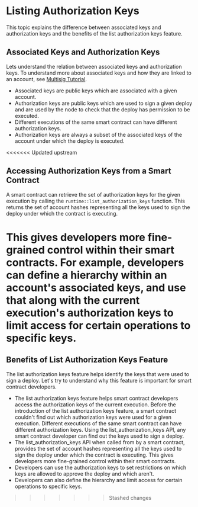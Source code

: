 
# Listing Authorization Keys
This topic explains the difference between associated keys and authorization keys and the benefits of the list authorization keys feature.

## Associated Keys and Authorization Keys
Lets understand the relation between associated keys and authorization keys. To understand more about associated keys and how they are linked to an account, see [Multisig Tutorial](tutorials/multi-sig/example.md).

- Associated keys are public keys which are associated with a given account.
- Authorization keys are public keys which are used to sign a given deploy and are used by the node to check that the deploy has permission to be executed.
- Different executions of the same smart contract can have different authorization keys.
- Authorization keys are always a subset of the associated keys of the account under which the deploy is executed.

<<<<<<< Updated upstream
## Accessing Authorization Keys from a Smart Contract
A smart contract can retrieve the set of authorization keys for the given execution by calling the `runtime::list_authorization_keys` function.  This returns the set of account hashes representing all the keys used to sign the deploy under which the contract is executing.

This gives developers more fine-grained control within their smart contracts.  For example, developers can define a hierarchy within an account's associated keys, and use that along with the current execution's authorization keys to limit access for certain operations to specific keys.
=======
## Benefits of List Authorization Keys Feature
The list authorization keys feature helps identify the keys that were used to sign a deploy. Let's try to understand why this feature is important for smart contract developers.

- The list authorization keys feature helps smart contract developers access the authorization keys of the current execution. Before the introduction of the list authorization keys feature, a smart contract couldn't find out which authorization keys were used for a given execution. Different executions of the same smart contract can have different authorization keys. Using the list_authorization_keys API, any smart contract developer can find out the keys used to sign a deploy.
- The list_authorization_keys API when called from by a smart contract, provides the set of account hashes representing all the keys used to sign the deploy under which the contract is executing. This gives developers more fine-grained control within their smart contracts.  
- Developers can use the authorization keys to set restrictions on which keys are allowed to approve the deploy and which aren't.
- Developers can also define the hierarchy and limit access for certain operations to specific keys. 
>>>>>>> Stashed changes

